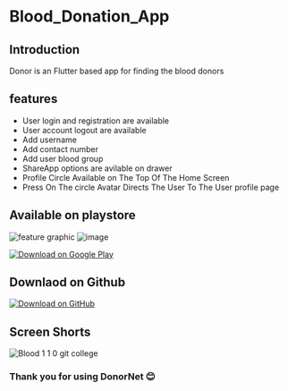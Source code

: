# Blood_Donation_App

## Introduction
Donor is an Flutter based app for finding the blood donors 

## features
* User login and registration are available 
* User account logout are available
* Add username
* Add contact number
* Add user blood group
* ShareApp options are avilable on drawer
* Profile Circle Available on The Top Of The Home Screen 
* Press On The circle Avatar Directs The User To The User profile page

## Available on playstore 

![feature graphic](https://github.com/shameemkabeer/Blood-donation-/assets/89806110/552465c4-c531-41c6-9f99-843e9d1b9aed)
![image](https://github.com/shameemkabeer/Blood_donation_app/assets/89806110/d7bd0d9b-2a4e-4f42-87b8-c12ca7350ff0)


[![Download on Google Play](https://play.google.com/intl/en_us/badges/static/images/badges/en_badge_web_generic.png)](https://play.google.com/store/apps/details?id=app.shameem.blood_donation)

## Downlaod on Github

[![Download on GitHub](https://img.shields.io/badge/Download-App-brightgreen.svg?style=for-the-badge&logo=github)](https://github.com/shameemkabeer/Blood-donation-/releases/download/V1.2.0/V1.2.0.apk)



## Screen Shorts

![Blood 1 1 0 git college](https://github.com/shameemkabeer/Blood-donation-/assets/89806110/57512f16-da8a-458c-8fee-3bb1b4ad0fa5)


### Thank you for using DonorNet 😊


